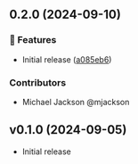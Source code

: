 ## 0.2.0 (2024-09-10)


### 🚀 Features

- Initial release ([a085eb6](https://github.com/JamesHenry/remix-the-web/commit/a085eb6))


### Contributors

- Michael Jackson @mjackson

## v0.1.0 (2024-09-05)

- Initial release
